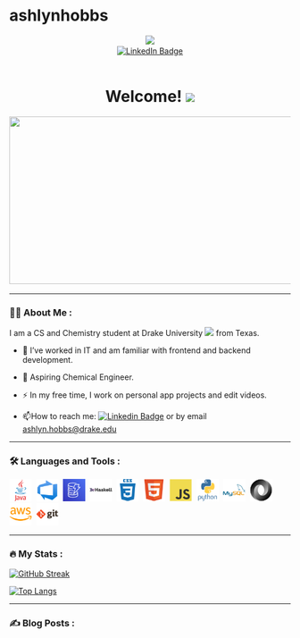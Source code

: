 # ashlynhobbs

<div id="header" align="center">
  <img src="https://media.giphy.com/media/v1.Y2lkPTc5MGI3NjExYW8xamp1cjdib3lhOHU5M2tncmZwcmR2dmtrNW5kYWx6OTdwNXlobCZlcD12MV9naWZzX3NlYXJjaCZjdD1n/HzPtbOKyBoBFsK4hyc/giphy.gif" width="100"/>
<div id="badges">
  <a href="www.linkedin.com/in/ashlyn-hobbs-618718256">
    <img src="https://img.shields.io/badge/LinkedIn-blue?style=for-the-badge&logo=linkedin&logoColor=white" alt="LinkedIn Badge"/>
  </a>
</div>
<div id="views" align="center">
<img src="https://komarev.com/ghpvc/?username=ashlyn-hobbs&style=flat-square&color=blue" alt=""/>
</div>
<div id="welcome" align="center">
<h1>
  Welcome!
  <img src="https://media.giphy.com/media/hvRJCLFzcasrR4ia7z/giphy.gif" width="30px"/>
</h1>
</div>
  <div align="center">
  <img src="https://media.giphy.com/media/2IudUHdI075HL02Pkk/giphy.gif?cid=790b7611ao1jjur7boya8u93kgrfprdvvkk5ndalz97p5yhl&ep=v1_gifs_search&rid=giphy.gif&ct=g" width="600" height="300"/>
</div>
  
---

<div id="aboutme" align="left">

### :woman_technologist: About Me :
I am a CS and Chemistry student at Drake University <img src="https://media.giphy.com/media/WUlplcMpOCEmTGBtBW/giphy.gif" width="30"> from Texas.
- :telescope: I’ve worked in IT and am familiar with frontend and backend development.

- :seedling: Aspiring Chemical Engineer.

- :zap: In my free time, I work on personal app projects and edit videos.

- :mailbox:How to reach me: [![Linkedin Badge](https://img.shields.io/badge/-ashlynhobbs-blue?style=flat&logo=Linkedin&logoColor=white)](www.linkedin.com/in/ashlyn-hobbs-618718256) or by email <a href="ashlyn.hobbs@drake.edu">ashlyn.hobbs@drake.edu</a>


---

### :hammer_and_wrench: Languages and Tools :

<div>
  <img src="https://github.com/devicons/devicon/blob/master/icons/java/java-original-wordmark.svg" title="Java" alt="Java" width="40" height="40"/>&nbsp;
  <img src="https://github.com/devicons/devicon/blob/master/icons/azuredevops/azuredevops-original.svg" title="azuredevops" alt="azuredevops" width="40" height="40"/>&nbsp;
  <img src="https://github.com/devicons/devicon/blob/master/icons/dynamodb/dynamodb-original.svg" title="dynamodb" alt="dynamodb" width="40" height="40"/>&nbsp;
  <img src="https://github.com/devicons/devicon/blob/master/icons/haskell/haskell-original-wordmark.svg" title="Haskell" alt="Haskell" width="40" height="40"/>&nbsp;
  <img src="https://github.com/devicons/devicon/blob/master/icons/css3/css3-plain-wordmark.svg"  title="CSS3" alt="CSS" width="40" height="40"/>&nbsp;
  <img src="https://github.com/devicons/devicon/blob/master/icons/html5/html5-original.svg" title="HTML5" alt="HTML" width="40" height="40"/>&nbsp;
  <img src="https://github.com/devicons/devicon/blob/master/icons/javascript/javascript-original.svg" title="JavaScript" alt="JavaScript" width="40" height="40"/>&nbsp;
  <img src="https://github.com/devicons/devicon/blob/master/icons/python/python-original-wordmark.svg" title="Python" alt="Python" width="40" height="40"/>&nbsp;
  <img src="https://github.com/devicons/devicon/blob/master/icons/mysql/mysql-original-wordmark.svg" title="MySQL"  alt="MySQL" width="40" height="40"/>&nbsp;
  <img src="https://github.com/devicons/devicon/blob/master/icons/json/json-original.svg" title="JSON" alt="JSON" width="40" height="40"/>&nbsp;
  <img src="https://github.com/devicons/devicon/blob/master/icons/amazonwebservices/amazonwebservices-plain-wordmark.svg" title="AWS" alt="AWS" width="40" height="40"/>&nbsp;
  <img src="https://github.com/devicons/devicon/blob/master/icons/git/git-original-wordmark.svg" title="Git" **alt="Git" width="40" height="40"/>
</div>


---

### :fire: My Stats :
[![GitHub Streak](http://github-readme-streak-stats.herokuapp.com?user=ashlyn-hobbs&theme=dark&background=000000)](https://git.io/streak-stats)

[![Top Langs](https://github-readme-stats.vercel.app/api/top-langs/?username=ashlyn-hobbs&layout=compact&theme=vision-friendly-dark)](https://github.com/anuraghazra/github-readme-stats)

---

### :writing_hand: Blog Posts :
<!-- BLOG-POST-LIST:START -->
<!-- BLOG-POST-LIST:END -->
</div>
</div>
